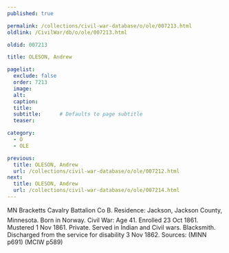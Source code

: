 ```yaml
---
published: true

permalink: /collections/civil-war-database/o/ole/007213.html
oldlink: /CivilWar/db/o/ole/007213.html

oldid: 007213

title: OLESON, Andrew

pagelist:
  exclude: false
  order: 7213
  image: 
  alt:
  caption:
  title:
  subtitle:      # Defaults to page subtitle
  teaser:

category: 
  - O 
  - OLE

previous:
  title: OLESON, Andrew
  url: /collections/civil-war-database/o/ole/007212.html  
next:
  title: OLESON, Andrew
  url: /collections/civil-war-database/o/ole/007214.html   
---
```

MN Brackett&#146;s Cavalry Battalion Co B. Residence: Jackson, Jackson County, Minnesota. Born in Norway. Civil War: Age 41. Enrolled 23 Oct 1861. Mustered 1 Nov 1861. Private. Served in Indian and Civil wars. Blacksmith. Discharged from the service for disability 3 Nov 1862. Sources: (MINN p691) (MCIW p589)